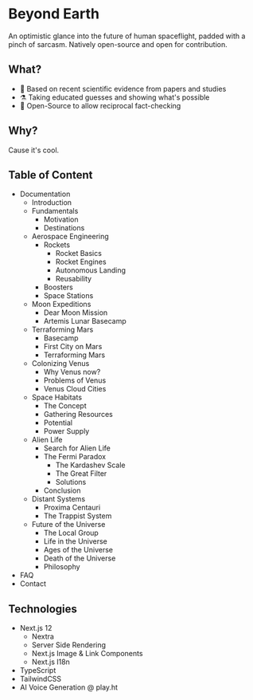 <h1>Beyond Earth </h1>
An optimistic glance into the future of human spaceflight, padded with a pinch of sarcasm.
Natively open-source and open for contribution.
 
 </div>
 
 ## What?

- 📑 Based on recent scientific evidence from papers and studies
- ⚗️ Taking educated guesses and showing what's possible
- 👥 Open-Source to allow reciprocal fact-checking

## Why?
Cause it's cool. 

## Table of Content

- Documentation
   - Introduction
   - Fundamentals
      - Motivation
      - Destinations
   - Aerospace Engineering
      - Rockets
         - Rocket Basics
         - Rocket Engines
         - Autonomous Landing
         - Reusability
      - Boosters
      - Space Stations
  - Moon Expeditions
      - Dear Moon Mission
      - Artemis Lunar Basecamp
  - Terraforming Mars
      - Basecamp
      - First City on Mars
      - Terraforming Mars
  - Colonizing Venus
      - Why Venus now?
      - Problems of Venus
      - Venus Cloud Cities
  - Space Habitats
      - The Concept
      - Gathering Resources
      - Potential
      - Power Supply
  - Alien Life
      - Search for Alien Life
      - The Fermi Paradox
         - The Kardashev Scale
         - The Great Filter
         - Solutions
     - Conclusion
  - Distant Systems
     - Proxima Centauri
     - The Trappist System
  - Future of the Universe
     - The Local Group
     - Life in the Universe
     - Ages of the Universe
     - Death of the Universe
     - Philosophy
- FAQ
- Contact

## Technologies

- Next.js 12
  - Nextra
  - Server Side Rendering
  - Next.js Image & Link Components
  - Next.js I18n
- TypeScript
- TailwindCSS
- AI Voice Generation @ play.ht

